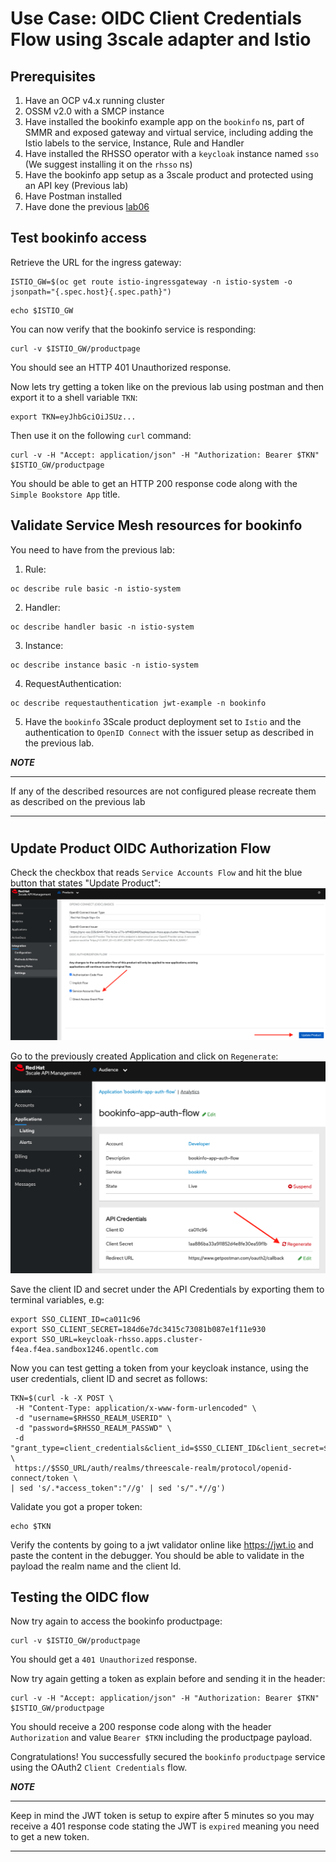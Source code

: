 # Use Case: OIDC Client Credentials Flow using 3scale adapter and Istio

## Prerequisites

1. Have an OCP v4.x running cluster
2. OSSM v2.0 with a SMCP instance
3. Have installed the bookinfo example app on the `bookinfo` ns, part of SMMR and exposed gateway and virtual service, including adding the Istio labels to the service, Instance, Rule and Handler
4. Have installed the RHSSO operator with a `keycloak` instance named `sso` (We suggest installing it on the `rhsso` ns)
5. Have the bookinfo app setup as a 3scale product and protected using an API key (Previous lab)
6. Have Postman installed
7. Have done the previous [lab06](../06_Service_mesh_auth_code_flow/README.md)

## Test bookinfo access
Retrieve the URL for the ingress gateway:
```
ISTIO_GW=$(oc get route istio-ingressgateway -n istio-system -o jsonpath="{.spec.host}{.spec.path}")
```
```
echo $ISTIO_GW
```
You can now verify that the bookinfo service is responding:
```
curl -v $ISTIO_GW/productpage
```
You should see an HTTP 401 Unauthorized response.

Now lets try getting a token like on the previous lab using postman and then export it to a shell variable `TKN`:
```
export TKN=eyJhbGciOiJSUz...
```

Then use it on the following `curl` command:
```
curl -v -H "Accept: application/json" -H "Authorization: Bearer $TKN" $ISTIO_GW/productpage
```

You should be able to get an HTTP 200 response code along with the `Simple Bookstore App` title.

## Validate Service Mesh resources for bookinfo

You need to have from the previous lab:

1. Rule:
```
oc describe rule basic -n istio-system
```
2. Handler:
```
oc describe handler basic -n istio-system
```
3. Instance:
```
oc describe instance basic -n istio-system
```
4. RequestAuthentication:
```
oc describe requestauthentication jwt-example -n bookinfo
```
5. Have the `bookinfo` 3Scale product deployment set to `Istio` and the authentication to `OpenID Connect` with the issuer setup as described in the previous lab.

***NOTE***
***
If any of the described resources are not configured please recreate them as described on the previous lab
***

#
## Update Product OIDC Authorization Flow

Check the checkbox that reads `Service Accounts Flow` and hit the blue button that states "Update Product":
![](../images/amp-bookinfo-istio-sa-flow.png)

Go to the previously created Application and click on `Regenerate`:
 ![](../images/amp-bookinfo-regenerate.png)

Save the client ID and secret under the API Credentials by exporting them to terminal variables, e.g:
```
export SSO_CLIENT_ID=ca011c96
export SSO_CLIENT_SECRET=184d6e7dc3415c73081b087e1f11e930
export SSO_URL=keycloak-rhsso.apps.cluster-f4ea.f4ea.sandbox1246.opentlc.com
```
Now you can test getting a token from your keycloak instance, using the user credentials, client ID and secret as follows:
```
TKN=$(curl -k -X POST \
 -H "Content-Type: application/x-www-form-urlencoded" \
 -d "username=$RHSSO_REALM_USERID" \
 -d "password=$RHSSO_REALM_PASSWD" \
 -d "grant_type=client_credentials&client_id=$SSO_CLIENT_ID&client_secret=$SSO_CLIENT_SECRET" \
 https://$SSO_URL/auth/realms/threescale-realm/protocol/openid-connect/token \
| sed 's/.*access_token":"//g' | sed 's/".*//g')
```
Validate you got a proper token:
```
echo $TKN
```
Verify the contents by going to a jwt validator online like https://jwt.io and paste the content in the debugger. You should be able to validate in the payload the realm name and the client Id.

## Testing the OIDC flow 

Now try again to access the bookinfo productpage:
```
curl -v $ISTIO_GW/productpage
```
You should get a `401 Unauthorized` response. 

Now try again getting a token as explain before and sending it in the header:
```
curl -v -H "Accept: application/json" -H "Authorization: Bearer $TKN" $ISTIO_GW/productpage
```
You should receive a 200 response code along with the header `Authorization` and value `Bearer $TKN` including the productpage payload.

Congratulations! You successfully secured the `bookinfo` `productpage` service using the OAuth2 `Client Credentials` flow.

***NOTE***
***
Keep in mind the JWT token is setup to expire after 5 minutes so you may receive a 401 response code stating the JWT is `expired` meaning you need to get a new token.
***